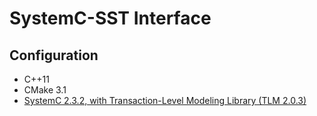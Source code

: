 # SystemC-SST Interface

## Configuration

- C++11
- CMake 3.1
- [SystemC 2.3.2, with Transaction-Level Modeling Library (TLM 2.0.3)](http://www.accellera.org/downloads/standards/systemc)

